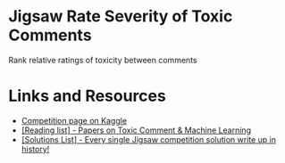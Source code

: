 # Jigsaw Rate Severity of Toxic Comments
 Rank relative ratings of toxicity between comments

# Links and Resources
- [Competition page on Kaggle](https://www.kaggle.com/c/jigsaw-toxic-severity-rating)
- [[Reading list] - Papers on Toxic Comment & Machine Learning](https://www.kaggle.com/c/jigsaw-toxic-severity-rating/discussion/286329)
- [[Solutions List] - Every single Jigsaw competition solution write up in history!](https://www.kaggle.com/c/jigsaw-toxic-severity-rating/discussion/286333)
